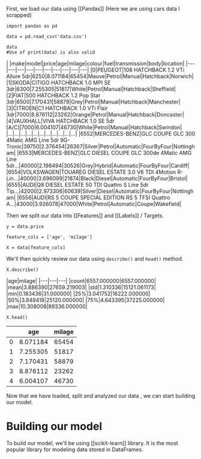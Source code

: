 
First, we  load our data using [[Pandas]]
(Here we are using cars data I scrapped)

```
import pandas as pd

data = pd.read_csv('data.csv')

data
#Use of print(data) is also valid
```

| |make|model|price|age|milage|colour|fuel|transmission|body|location|
|---|---|---|---|---|---|---|---|---|---|
|0|PEUGEOT|108 HATCHBACK 1.2 VTi Allure 5dr|6250|8.071184|65454|Mauve|Petrol|Manual|Hatchback|Norwich|
|1|SKODA|CITIGO HATCHBACK 1.0 MPI SE 3dr|6300|7.255305|51817|White|Petrol|Manual|Hatchback|Sheffield|
|2|FIAT|500 HATCHBACK 1.2 Pop Star 3dr|6500|7.170431|58879|Grey|Petrol|Manual|Hatchback|Manchester|
|3|CITROEN|C1 HATCHBACK 1.0 VTi Flair 3dr|7000|8.876112|23262|Orange|Petrol|Manual|Hatchback|Doncaster|
|4|VAUXHALL|VIVA HATCHBACK 1.0 SE 5dr [A/C]|7000|6.004107|46730|White|Petrol|Manual|Hatchback|Swindon|
|...|...|...|...|...|...|...|...|...|...|...|
|6552|MERCEDES-BENZ|GLC COUPE GLC 300 4Matic AMG Line 5dr 9G-Tronic|39750|2.376454|26367|Silver|Petrol|Automatic|FourByFour|Nottingham|
|6553|MERCEDES-BENZ|GLC DIESEL COUPE GLC 300de 4Matic AMG Line 5dr...|40000|2.198494|30526|Grey|Hybrid|Automatic|FourByFour|Cardiff|
|6554|VOLKSWAGEN|TOUAREG DIESEL ESTATE 3.0 V6 TDI 4Motion R-Lin...|40000|3.696099|21874|Black|Diesel|Automatic|FourByFour|Bristol|
|6555|AUDI|Q8 DIESEL ESTATE 50 TDI Quattro S Line 5dr Tip...|42000|2.973306|60639|Silver|Diesel|Automatic|FourByFour|Nottingham|
|6556|AUDI|RS 5 COUPE SPECIAL EDITION RS 5 TFSI Quattro A...|43000|3.926078|47000|White|Petrol|Automatic|Coupe|Wakefield|

Then we split our data into [[Features]] and [[Labels]] / Targets.

```
y = data.price

feature_cols = ['age', 'milage']

X = data[feature_cols]

```

We'll then quickly review our data using `describe()` and `head()` method.

```
X.describe()
```

|age|milage|
|---|---|---|
|count|6557.000000|6557.000000|
|mean|3.886390|27659.219003|
|std|1.310336|15121.061173|
|min|0.183436|31.000000|
|25%|3.041752|16222.000000|
|50%|3.849418|25120.000000|
|75%|4.643395|37225.000000|
|max|10.308008|89336.000000|


```
X.head()
```

| |age|milage|
|---|---|---|
|0|8.071184|65454|
|1|7.255305|51817|
|2|7.170431|58879|
|3|8.876112|23262|
|4|6.004107|46730|


Now that we have loaded, split and analyzed our data , we can start building our model.


# Building our model

To build our model, we'll be using [[scikit-learn]] library. It is the most popular library for modeling data stored in DataFrames.